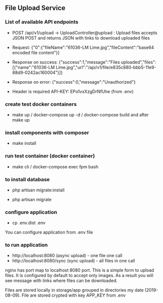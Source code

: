 ## File Upload Service

### List of available API endpoints

* POST /api/v1/upload -> UploadController@upload : Upload files accepts JSON POST and 
returns JSON with links to download uploaded files

- Request:
{"0":{"fileName":"61036-LM Lime.jpg","fileContent":"base64 encoded file content"}}

- Response on success:
{"success":1,"message":"Files uploaded","files":[{"name":"61036-LM Lime.jpg","url":"\/api\/v1\/file\/e835c880-bbb5-11e9-88d9-0242ac160004"}]}

- Response on error:
{"success":0,"message":"Unauthorized"}

- Header is required
API-KEY: EPo1vxXzgDrNfUhe (from .env)

### create test docker containers

- make up / docker-compose up -d / docker-compose build and after make up

### install components with composer

- make install

### run test container (docker container)

- make cli / docker-compose exec fpm bash

### to install database

- php artisan migrate:install
  
- php artisan migrate

### configure application 

- cp .env.dist .env

You can configure application from .env file

### to run application

- http://localhost:8080 (async upload) - one file one call
- http://localhost:8080/sync (sync upload) - all files in one call

nginx has port map to localhost 8080 port.
This is a simple form to upload files. 
It is configured by default to accept only images. 
As a result you will see message with links where files can be downloaded.

Files are stored locally in storage/app grouped in directories my date (2019-08-09).
File are stored crypted with key APP_KEY from .env





